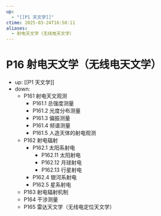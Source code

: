 ```yaml
---
up:
  - "[[P1 天文学]]"
ctime: 2025-03-24T16:58:11
aliases:
  - 射电天文学（无线电天文学）
---
```


# P16 射电天文学（无线电天文学）

- up: [[P1 天文学]]
- down:	
	- P161 射电天文观测
		- P161.1 总强度测量
		- P161.2 光度分布测量
		- P161.3 偏振测量
		- P161.4 频谱测量
		- P161.5 人造天体的射电观测
	- P162 射电辐射
		- P162.1 太阳系射电
			- P162.11 太阳射电
			- P162.12 月球射电
			- P162.13 行星射电
		- P162.4 银河系射电
		- P162.5 星系射电
	- P163 射电辐射机制
	- P164 干涉测量
	- P165 雷达天文学（无线电定位天文学）
	
